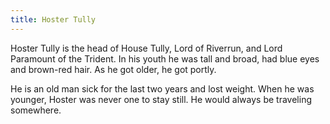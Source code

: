 ```yaml
---
title: Hoster Tully
---
```


Hoster Tully is the head of House Tully, Lord of Riverrun, and Lord Paramount of the Trident. In his youth he was tall and broad, had blue eyes and brown-red hair. As he got older, he got portly.

He is an old man sick for the last two years and lost weight. When he was younger, Hoster was never one to stay still. He would always be traveling somewhere.


